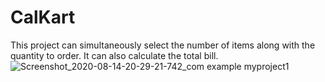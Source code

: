 # CalKart
This project can simultaneously select the number of items along with the quantity to order. It can also calculate the total bill.
![Screenshot_2020-08-14-20-29-21-742_com example myproject1](https://user-images.githubusercontent.com/48389510/90265366-1ba93980-de70-11ea-858c-44128c269a9f.jpg)

